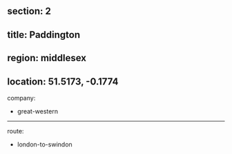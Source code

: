 section: 2
----
title: Paddington
----
region: middlesex
----
location: 51.5173, -0.1774
----
company:
- great-western
----
route:
- london-to-swindon

